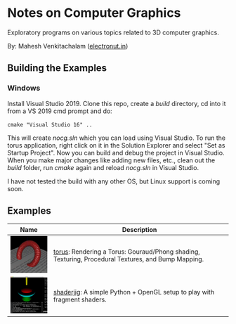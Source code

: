 # Notes on Computer Graphics 

Exploratory programs on various topics related to 3D computer graphics.

By: Mahesh Venkitachalam ([electronut.in][1])

## Building the Examples

### Windows 

Install Visual Studio 2019. Clone this repo, create a *build* directory, cd into it from a VS 2019 cmd prompt and do:

```
cmake "Visual Studio 16" ..
```

This will create *nocg.sln* which you can load using Visual Studio. To run the torus application, right click on it in the Solution Explorer and select "Set as Startup Project". Now you can build and debug the project in Visual Studio. When you make major changes like adding new files, etc., clean out the *build* folder, run *cmake* again and reload *nocg.sln* in Visual Studio.

I have not tested the build with any other OS, but Linux support is coming soon.

## Examples 

| **Name** | **Description**|
|---|---|
| [![torus](media/torus_tn.png)][3]| [torus][3]: Rendering a Torus: Gouraud/Phong shading, Texturing, Procedural Textures, and Bump Mapping.|
| [![shaderjig](media/shaderjig_tn.png)][2]| [shaderjig][2]: A simple Python + OpenGL setup to play with fragment shaders.|


[1]: https://electronut.in/
[2]: https://github.com/mkvenkit/nocg/tree/main/shaderjig
[3]: https://github.com/mkvenkit/nocg/tree/main/src/torus

